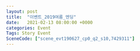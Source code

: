 ```yaml
---
layout: post
title:  "이벤트_2019여름_엔딩"
date:   2021-02-13 08:00:00 +0000
categories: Event
Tags: Story Event
SceneCode: ["scene_evt190627_cp0_q2_s10,7429311"]
---
```

